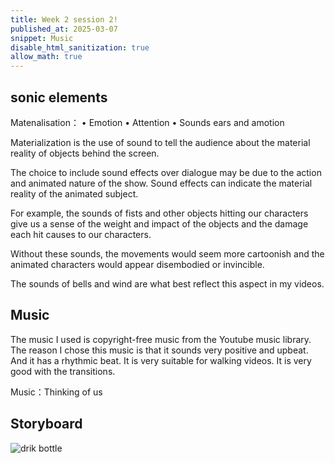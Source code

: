 ```yaml
---
title: Week 2 session 2!
published_at: 2025-03-07
snippet: Music
disable_html_sanitization: true
allow_math: true
---
```


## sonic elements

 Matenalisation：
• Emotion
• Attention
• Sounds ears and amotion

Materialization is the use of sound to tell the audience about the material reality of objects behind the screen.

The choice to include sound effects over dialogue may be due to the action and animated nature of the show. Sound effects can indicate the material reality of the animated subject.

For example, the sounds of fists and other objects hitting our characters give us a sense of the weight and impact of the objects and the damage each hit causes to our characters.

Without these sounds, the movements would seem more cartoonish and the animated characters would appear disembodied or invincible.

The sounds of bells and wind are what best reflect this aspect in my videos.
## Music
The music I used is copyright-free music from the Youtube music library. The reason I chose this music is that it sounds very positive and upbeat. And it has a rhythmic beat. It is very suitable for walking videos. It is very good with the transitions.

Music：Thinking of us

## Storyboard

![drik bottle](week1/storyboard-2.jpg)